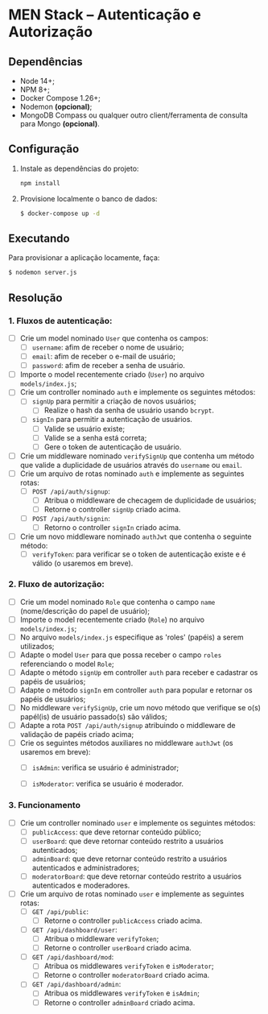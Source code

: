 # MEN Stack – Autenticação e Autorização

## Dependências
- Node 14+;
- NPM 8+;
- Docker Compose 1.26+;
- Nodemon **(opcional)**;
- MongoDB Compass ou qualquer outro client/ferramenta de consulta para Mongo **(opcional)**.

## Configuração
1. Instale as dependências do projeto:
    ```bash
    npm install
    ```

2. Provisione localmente o banco de dados:
    ```bash
    $ docker-compose up -d
    ```

## Executando
Para provisionar a aplicação locamente, faça:
```sh
$ nodemon server.js
```

## Resolução

### 1. Fluxos de autenticação:
   - [ ] Crie um model nominado `User` que contenha os campos:
     - [ ] `username`: afim de receber o nome de usuário; 
     - [ ] `email`: afim de receber o e-mail de usuário; 
     - [ ] `password`: afim de receber a senha de usuário.
   - [ ] Importe o model recentemente criado (`User`) no arquivo `models/index.js`;
   - [ ] Crie um controller nominado `auth` e implemente os seguintes métodos:
     - [ ] `signUp` para permitir a criação de novos usuários;
       - [ ] Realize o hash da senha de usuário usando `bcrypt`.
     - [ ] `signIn` para permitir a autenticação de usuários.
       - [ ] Valide se usuário existe;
       - [ ] Valide se a senha está correta;
       - [ ] Gere o token de autenticação de usuário.
   - [ ] Crie um middleware nominado `verifySignUp` que contenha um método que valide a duplicidade de usuários através do `username` ou `email`.
   - [ ] Crie um arquivo de rotas nominado `auth` e implemente as seguintes rotas:
     - [ ] `POST /api/auth/signup`:
       - [ ] Atribua o middleware de checagem de duplicidade de usuários;
       - [ ] Retorne o controller `signUp` criado acima.
     - [ ] `POST /api/auth/signin`:
       - [ ] Retorno o controller `signIn` criado acima.
   - [ ] Crie um novo middleware nominado `authJwt` que contenha o seguinte método:
     - [ ] `verifyToken`: para verificar se o token de autenticação existe e é válido (o usaremos em breve).

### 2. Fluxo de autorização:
   - [ ] Crie um model nominado `Role` que contenha o campo `name` (nome/descrição do papel de usuário);
   - [ ] Importe o model recentemente criado (`Role`) no arquivo `models/index.js`;
   - [ ] No arquivo `models/index.js` especifique as 'roles' (papéis) a serem utilizados;
   - [ ] Adapte o model `User` para que possa receber o campo `roles` referenciando o model `Role`;
   - [ ] Adapte o método `signUp` em controller `auth` para receber e cadastrar os papéis de usuários;
   - [ ] Adapte o método `signIn` em controller `auth` para popular e retornar os papéis de usuários;
   - [ ] No middleware `verifySignUp`, crie um novo método que verifique se o(s) papél(is) de usuário passado(s) são válidos;
   - [ ] Adapte a rota `POST /api/auth/signup` atribuindo o middleware de validação de papéis criado acima;
   - [ ] Crie os seguintes métodos auxiliares no middleware `authJwt` (os usaremos em breve):
     - [ ] `isAdmin`: verifica se usuário é administrador;
     - [ ] `isModerator`: verifica se usuário é moderador.


### 3. Funcionamento
   - [ ] Crie um controller nominado `user` e implemente os seguintes métodos:
     - [ ] `publicAccess`: que deve retornar conteúdo público;
     - [ ] `userBoard`: que deve retornar conteúdo restrito a usuários autenticados;
     - [ ] `adminBoard`: que deve retornar conteúdo restrito a usuários autenticados e administradores;
     - [ ] `moderatorBoard`: que deve retornar conteúdo restrito a usuários autenticados e moderadores.
   - [ ] Crie um arquivo de rotas nominado `user` e implemente as seguintes rotas:
     - [ ] `GET /api/public`:
       - [ ] Retorne o controller `publicAccess` criado acima.
     - [ ] `GET /api/dashboard/user`:
       - [ ] Atribua o middleware `verifyToken`;
       - [ ] Retorne o controller `userBoard` criado acima.
     - [ ] `GET /api/dashboard/mod`:
       - [ ] Atribua os middlewares `verifyToken` e `isModerator`;
       - [ ] Retorne o controller `moderatorBoard` criado acima.
     - [ ] `GET /api/dashboard/admin`:
       - [ ] Atribua os middlewares `verifyToken` e `isAdmin`;
       - [ ] Retorne o controller `adminBoard` criado acima.
